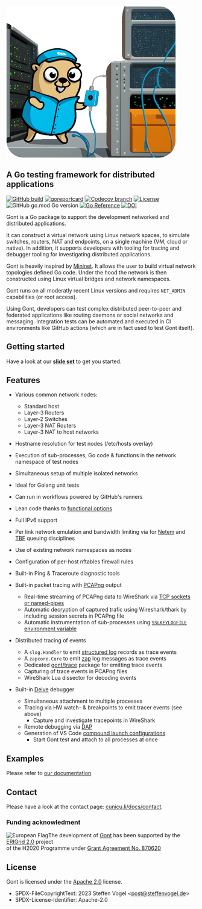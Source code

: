 ![](website/static/img/gont_logo.png)

## A Go testing framework for distributed applications

[![GitHub build](https://img.shields.io/github/actions/workflow/status/cunicu/gont/build.yaml?style=flat-square)](https://github.com/cunicu/gont/actions)
[![goreportcard](https://goreportcard.com/badge/github.com/cunicu/gont?style=flat-square)](https://goreportcard.com/report/github.com/cunicu/gont)
[![Codecov branch](https://img.shields.io/codecov/c/github/cunicu/gont/main?style=flat-square&token=2QHPZ691UD)](https://app.codecov.io/gh/cunicu/gont/tree/main)
[![License](https://img.shields.io/github/license/cunicu/gont?style=flat-square)](https://github.com/cunicu/gont/blob/main/LICENSE)
![GitHub go.mod Go version](https://img.shields.io/github/go-mod/go-version/cunicu/gont?style=flat-square)
[![Go Reference](https://pkg.go.dev/badge/github.com/cunicu/gont.svg)](https://pkg.go.dev/github.com/cunicu/gont/v2)
[![DOI](https://zenodo.org/badge/413409974.svg)](https://zenodo.org/badge/latestdoi/413409974)

Gont is a Go package to support the development networked and distributed applications.

It can construct a virtual network using Linux network spaces, to simulate switches, routers, NAT and endpoints, on a single machine (VM, cloud or native).
In addition, it supports developers with tooling for tracing and debugger tooling for investigating distributed applications.

Gont is heavily inspired by [Mininet](https://mininet.org).
It allows the user to build virtual network topologies defined Go code.
Under the hood the network is then constructed using Linux virtual bridges and network namespaces.

Gont runs on all moderatly recent Linux versions and requires `NET_ADMIN` capabilities (or root access).

Using Gont, developers can test complex distributed peer-to-peer and federated applications like routing daemons or social networks and messaging.
Integration tests can be automated and executed in CI environments like GitHub actions (which are in fact used to test Gont itself).

## Getting started

Have a look at our **[slide set](https://gont.cunicu.li/slides/)** to get you started.

## Features

-   Various common network nodes:
    -   Standard host
    -   Layer-3 Routers
    -   Layer-2 Switches
    -   Layer-3 NAT Routers
    -   Layer-3 NAT to host networks

-   Hostname resolution for test nodes (/etc/hosts overlay)
-   Execution of sub-processes, Go code & functions in the network namespace of test nodes
-   Simultaneous setup of multiple isolated networks
-   Ideal for Golang unit tests
-   Can run in workflows powered by GitHub's runners
-   Lean code thanks to [functional options](https://sagikazarmark.hu/blog/functional-options-on-steroids/)
-   Full IPv6 support
-   Per link network emulation and bandwidth limiting via for [Netem](https://man7.org/linux/man-pages/man8/tc-netem.8.html) and [TBF](https://man7.org/linux/man-pages/man8/tc-tbf.8.html) queuing disciplines
-   Use of existing network namespaces as nodes
-   Configuration of per-host nftables firewall rules
-   Built-in Ping & Traceroute diagnostic tools
-   Built-in packet tracing with [PCAPng](https://wiki.wireshark.org/Development/PcapNg) output
    - Real-time streaming of PCAPng data to WireShark via [TCP sockets or named-pipes](https://wiki.wireshark.org/CaptureSetup/Pipes.md)
    - Automatic decryption of captured trafic using Wireshark/thark by including session secrets in PCAPng file
    - Automatic instrumentation of sub-processes using [`SSLKEYLOGFILE` environment variable](https://everything.curl.dev/usingcurl/tls/sslkeylogfile)
- Distributed tracing of events
  - A `slog.Handler` to emit [structured log](https://pkg.go.dev/log/slog) records as trace events
  - A `zapcore.Core` to emit [zap](https://github.com/uber-go/zap) log messages as trace events
  - Dedicated [gont/trace](https://pkg.go.dev/github.com/cunicu/gont/v2/pkg/trace) package for emitting trace events
  - Capturing of trace events in PCAPng files
  - WireShark Lua dissector for decoding events
- Built-in [Delve](https://github.com/go-delve/delve) debugger
  - Simultaneous attachment to multiple processes
  - Tracing via HW watch- & breakpoints to emit tracer events (see above)
    - Capture and investigate tracepoints in WireShark
  - Remote debugging via [DAP](https://microsoft.github.io/debug-adapter-protocol/)
  - Generation of VS Code [compound launch configurations](https://code.visualstudio.com/docs/editor/debugging#_compound-launch-configurations)
    - Start Gont test and attach to all processes at once

## Examples

Please refer to [our documentation](https://gont.cunicu.li/examples/)

## Contact

Please have a look at the contact page: [cunicu.li/docs/contact](https://cunicu.li/docs/contact).

### Funding acknowledment

<img alt="European Flag" src="https://erigrid2.eu/wp-content/uploads/2020/03/europa_flag_low.jpg" align="left" /> The development of [Gont][gont] has been supported by the [ERIGrid 2.0][erigrid] project \
of the H2020 Programme under [Grant Agreement No. 870620](https://cordis.europa.eu/project/id/870620)

## License

Gont is licensed under the [Apache 2.0](./LICENSE) license.

- SPDX-FileCopyrightText: 2023 Steffen Vogel \<post@steffenvogel.de\>
- SPDX-License-Identifier: Apache-2.0

[erigrid]: https://erigrid2.eu
[gont]: https://github.com/cunicu/gont
